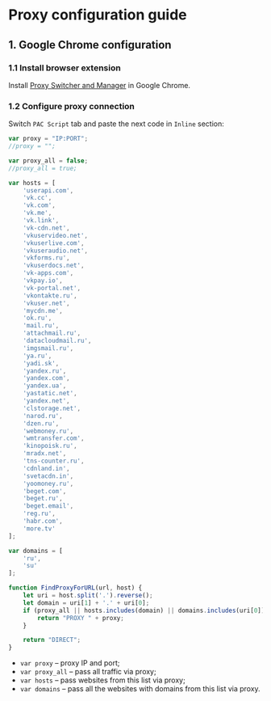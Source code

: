 # Proxy configuration guide

## 1. Google Chrome configuration
### 1.1 Install browser extension
Install [Proxy Switcher and Manager](https://chrome.google.com/webstore/detail/proxy-switcher-and-manage/onnfghpihccifgojkpnnncpagjcdbjod) in Google Chrome.

### 1.2 Configure proxy connection
Switch `PAC Script` tab and paste the next code in `Inline` section:
```javascript
var proxy = "IP:PORT";
//proxy = "";

var proxy_all = false;
//proxy_all = true;

var hosts = [
    'userapi.com',
    'vk.cc',
    'vk.com',
    'vk.me',
    'vk.link',
    'vk-cdn.net',
    'vkuservideo.net',
    'vkuserlive.com',
    'vkuseraudio.net',
    'vkforms.ru',
    'vkuserdocs.net',
    'vk-apps.com',
    'vkpay.io',
    'vk-portal.net',
    'vkontakte.ru',
    'vkuser.net',
    'mycdn.me',
    'ok.ru',
    'mail.ru',
    'attachmail.ru',
    'datacloudmail.ru',
    'imgsmail.ru',
    'ya.ru',
    'yadi.sk',
    'yandex.ru',
    'yandex.com',
    'yandex.ua',
    'yastatic.net',
    'yandex.net',
    'clstorage.net',
    'narod.ru',
    'dzen.ru',
    'webmoney.ru',
    'wmtransfer.com',
    'kinopoisk.ru',
    'mradx.net',
    'tns-counter.ru',
    'cdnland.in',
    'svetacdn.in',
    'yoomoney.ru',
    'beget.com',
    'beget.ru',
    'beget.email',
    'reg.ru',
    'habr.com',
    'more.tv'
];

var domains = [
    'ru',
    'su'
];

function FindProxyForURL(url, host) {
    let uri = host.split('.').reverse();
    let domain = uri[1] + '.' + uri[0];
    if (proxy_all || hosts.includes(domain) || domains.includes(uri[0])) {
        return "PROXY " + proxy;
    }

    return "DIRECT";
}
```
- `var proxy` &ndash; proxy IP and port;
- `var proxy_all` &ndash; pass all traffic via proxy;
- `var hosts` &ndash; pass websites from this list via proxy;
- `var domains` &ndash; pass all the websites with domains from this list via proxy. 